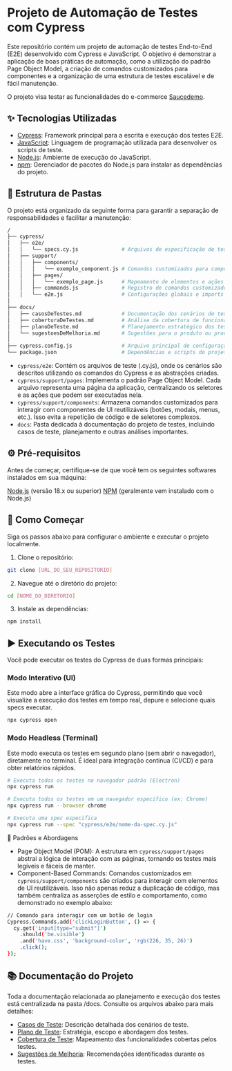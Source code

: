 # Projeto de Automação de Testes com Cypress

Este repositório contém um projeto de automação de testes End-to-End (E2E) desenvolvido com Cypress e JavaScript. O objetivo é demonstrar a aplicação de boas práticas de automação, como a utilização do padrão Page Object Model, a criação de comandos customizados para componentes e a organização de uma estrutura de testes escalável e de fácil manutenção.

O projeto visa testar as funcionalidades do e-commerce [Saucedemo](https://www.saucedemo.com/v1/).

## ✨ Tecnologias Utilizadas

- [Cypress](https://www.cypress.io/): Framework principal para a escrita e execução dos testes E2E.
- [JavaScript](https://developer.mozilla.org/pt-BR/docs/Web/JavaScript): Linguagem de programação utilizada para desenvolver os scripts de teste.
- [Node.js](https://nodejs.org/pt): Ambiente de execução do JavaScript.
- [npm](https://www.npmjs.com/): Gerenciador de pacotes do Node.js para instalar as dependências do projeto.

## 📁 Estrutura de Pastas

O projeto está organizado da seguinte forma para garantir a separação de responsabilidades e facilitar a manutenção:

```bash
/
├── cypress/
│   ├── e2e/
│   │   └── specs.cy.js              # Arquivos de especificação de testes (specs)
│   ├── support/
│   │   ├── components/
│   │   │   └── exemplo_component.js # Comandos customizados para componentes reutilizáveis
│   │   ├── pages/
│   │   │   └── exemplo_page.js      # Mapeamento de elementos e ações de páginas específicas
│   │   ├── commands.js              # Registro de comandos customizados globais
│   │   └── e2e.js                   # Configurações globais e imports para os testes
│
├── docs/
│   ├── casosDeTestes.md             # Documentação dos cenários de teste manuais/automatizados
│   ├── coberturaDeTestes.md         # Análise da cobertura de funcionalidades testadas
│   ├── planoDeTeste.md              # Planejamento estratégico dos testes
│   └── sugestoesDeMelhoria.md       # Sugestões para o produto ou processo de teste
│
├── cypress.config.js                # Arquivo principal de configuração do Cypress
└── package.json                     # Dependências e scripts do projeto
```

- `cypress/e2e`: Contém os arquivos de teste (.cy.js), onde os cenários são descritos utilizando os comandos do Cypress e as abstrações criadas.
- `cypress/support/pages`: Implementa o padrão Page Object Model. Cada arquivo representa uma página da aplicação, centralizando os seletores e as ações que podem ser executadas nela.
- `cypress/support/components`: Armazena comandos customizados para interagir com componentes de UI reutilizáveis (botões, modais, menus, etc.). Isso evita a repetição de código e de seletores complexos.
- `docs`: Pasta dedicada à documentação do projeto de testes, incluindo casos de teste, planejamento e outras análises importantes.

## ⚙️ Pré-requisitos

Antes de começar, certifique-se de que você tem os seguintes softwares instalados em sua máquina:

[Node.js](https://nodejs.org/en/) (versão 18.x ou superior)
[NPM](https://www.npmjs.com/) (geralmente vem instalado com o Node.js)

## 🚀 Como Começar

Siga os passos abaixo para configurar o ambiente e executar o projeto localmente.

1. Clone o repositório:

```bash
git clone [URL_DO_SEU_REPOSITORIO]
```

2. Navegue até o diretório do projeto:

```bash
cd [NOME_DO_DIRETORIO]
```

3. Instale as dependências:

```bash
npm install
```

## ▶️ Executando os Testes

Você pode executar os testes do Cypress de duas formas principais:

### Modo Interativo (UI)

Este modo abre a interface gráfica do Cypress, permitindo que você visualize a execução dos testes em tempo real, depure e selecione quais specs executar.

```bash
npx cypress open
```

### Modo Headless (Terminal)

Este modo executa os testes em segundo plano (sem abrir o navegador), diretamente no terminal. É ideal para integração contínua (CI/CD) e para obter relatórios rápidos.

```bash
# Executa todos os testes no navegador padrão (Electron)
npx cypress run

# Executa todos os testes em um navegador específico (ex: Chrome)
npx cypress run --browser chrome

# Executa uma spec específica
npx cypress run --spec "cypress/e2e/nome-da-spec.cy.js"
```

📝 Padrões e Abordagens

- Page Object Model (POM): A estrutura em `cypress/support/pages` abstrai a lógica de interação com as páginas, tornando os testes mais legíveis e fáceis de manter.
- Component-Based Commands: Comandos customizados em `cypress/support/components` são criados para interagir com elementos de UI reutilizáveis. Isso não apenas reduz a duplicação de código, mas também centraliza as asserções de estilo e comportamento, como demonstrado no exemplo abaixo:

```bash
// Comando para interagir com um botão de login
Cypress.Commands.add('clickLoginButton', () => {
  cy.get('input[type="submit"]')
    .should('be.visible')
    .and('have.css', 'background-color', 'rgb(226, 35, 26)')
    .click();
});
```

## 📚 Documentação do Projeto

Toda a documentação relacionada ao planejamento e execução dos testes está centralizada na pasta /docs. Consulte os arquivos abaixo para mais detalhes:

- [Casos de Teste](./docs/casosDeTestes.md): Descrição detalhada dos cenários de teste.
- [Plano de Teste](./docs/planosDeTeste.md): Estratégia, escopo e abordagem dos testes.
- [Cobertura de Teste](./docs/coberturaDeTeste.md): Mapeamento das funcionalidades cobertas pelos testes.
- [Sugestões de Melhoria](./docs/sugestoesDeMelhoria.md): Recomendações identificadas durante os testes.

